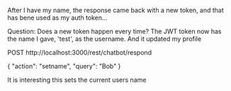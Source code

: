 After I have my name, the response came back with a new token, and that has bene used as my auth token...

Question: Does a new token happen every time?
The JWT token now has the name I gave, 'test', as the username.  And it updated my profile

POST http://localhost:3000/rest/chatbot/respond

{
  "action": "setname",
  "query": "Bob"
}

It is interesting this sets the current users name


